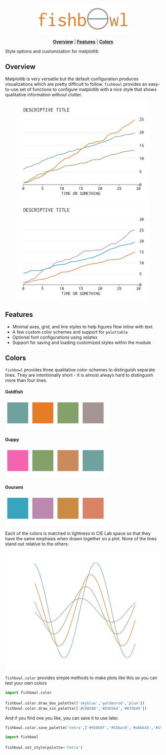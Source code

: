 <p align="center">
<img src="/docs/fishbowl.svg" height="96">
</p>

<p align="center">
<b><a href="#overview">Overview</a></b>
|
<b><a href="#features">Features</a></b>
|
<b><a href="#installation">Colors</a></b>
</p>

Style options and customization for matplotlib

## Overview

Matplotlib is very versatile but the default configuration produces visualizations which are pretty difficult to follow. `fishbowl` provides an easy-to-use set of functions to configure matplotlib with a nice style that shows qualitative information without clutter.

<p align="center"> 
<img src="/docs/example_goldfish_minimal.png" height="320">
<img src="/docs/example_gourami_minimal.png" height="320">
</p>

## Features
- Minimal axes, grid, and line styles to help figures flow inline with text
- A few custom color schemes and support for `palettable`
- Optional font configurations using xelatex
- Support for saving and loading customized styles within the module

## Colors

`fishbowl` provides three qualitative color-schemes to distinguish separate lines. They are intentionally short - it is almost always hard to distinguish more than four lines.

#### Goldfish
<img src="/docs/goldfish.png" height="96">

#### Guppy
<img src="/docs/guppy.png" height="96">

#### Gourami
<img src="/docs/gourami.png" height="96">


Each of the colors is matched in lightness in CIE Lab space so that they have the same emphasis when drawn together on a plot. None of the lines stand out relative to the others:

<img src="/docs/lines_goldfish.png" height="384">


`fishbowl.color` provides simple methods to make plots like this so you can test your own colors

```python
import fishbowl.color

fishbowl.color.draw_box_palette(['skyblue','goldenrod','plum'])
fishbowl.color.draw_sin_palette(['#CDB380','#036564','#033649'])
```

And if you find one you like, you can save it to use later.

```python
fishbowl.color.save_palette('tetra',['#91050f','#15bac0','#abbb16','#191800'])
```

```python
import fishbowl

fishbowl.set_style(palette='tetra')
```

